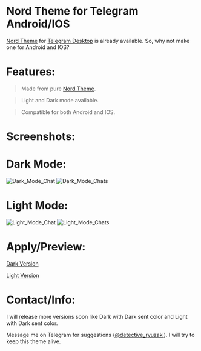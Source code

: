# Nord Theme for Telegram Android/IOS

[Nord Theme](https://nordtheme.com) for [Telegram Desktop](https://github.com/gilbertw1/telegram-nord-theme) is already available. So, why not make one for Android and IOS?

# Features:
>Made from pure [Nord Theme](https://nordtheme.com).

>Light and Dark mode available.

>Compatible for both Android and IOS.



# Screenshots:

# Dark Mode:
![Dark_Mode_Chat](Screenshot_20220924-234922_Nekogram~2.png)
![Dark_Mode_Chats](Screenshot_20220924-234927_Nekogram~2.png)

# Light Mode:
![Light_Mode_Chat](Screenshot_20220924-234934_Nekogram~2.png)
![Light_Mode_Chats](Screenshot_20220924-234938_Nekogram~2.png)

# Apply/Preview:
[Dark Version](https://t.me/addtheme/nord_dark_kde)

[Light Version](https://t.me/addtheme/nordic_light_kde)


# Contact/Info:

I will release more versions soon like Dark with Dark sent color and Light with Dark sent color.

Message me on Telegram for suggestions ([@detective_ryuzaki](https://t.me/detective_ryuzaki)). I will try to keep this theme alive.
